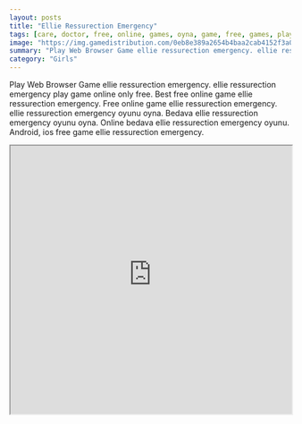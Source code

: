 ```yaml
---
layout: posts
title: "Ellie Ressurection Emergency"
tags: [care, doctor, free, online, games, oyna, game, free, games, play, play, games]
image: "https://img.gamedistribution.com/0eb8e389a2654b4baa2cab4152f3a002-512x384.jpeg"
summary: "Play Web Browser Game ellie ressurection emergency. ellie ressurection emergency play game online only free. Best free online game ellie ressurection emergency. Free online game ellie ressurection emergency. ellie ressurection emergency oyunu oyna. Bedava ellie ressurection emergency oyunu oyna. Online bedava ellie ressurection emergency oyunu. Android, ios free game ellie ressurection emergency."
category: "Girls"
---
```


Play Web Browser Game ellie ressurection emergency. ellie ressurection emergency play game online only free. Best free online game ellie ressurection emergency. Free online game ellie ressurection emergency. ellie ressurection emergency oyunu oyna. Bedava ellie ressurection emergency oyunu oyna. Online bedava ellie ressurection emergency oyunu. Android, ios free game ellie ressurection emergency.

<iframe width="100%" height="480px;" src="https://html5.gamedistribution.com/0eb8e389a2654b4baa2cab4152f3a002/"></iframe>